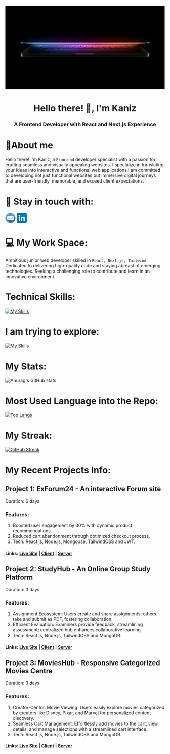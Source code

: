 [!["Banner"](./assets/bg1.png)](https://linkedin.com/in/riajul-pro)

<h1 align="center">Hello there! 👋, I'm Kaniz</h1>
<h3 align="center">A Frontend Developer with React and Next.js Experience</h3>

<h1>📑About me</h1>

Hello there! I'm Kaniz, a `Frontend` developer specialist with a passion for crafting seamless and visually appealing websites. I specialize in translating your ideas into interactive and functional web applications.I am committed to developing not just functional websites but immersive digital journeys that are user-friendly,
memorable, and exceed client expectations.

# 💫 Stay in touch with:

[!["email"](./assets/email.png)](mailto:kftech.va@gmail.com)
[!["linkedin"](./assets/linkedin.png)]()

# 💻 My Work Space:

Ambitious junior web developer skilled in `React, Next.js, Tailwind`.
Dedicated to delivering high-quality code and staying abreast of emerging technologies. Seeking
a challenging role to contribute and learn in an innovative environment.

# Technical Skills:

[![My Skills](https://skillicons.dev/icons?i=js,html,css,react,nextjs,cypress,postman,sass,tailwind,vscode,github,bootstrap)](https://skillicons.dev)

# I am trying to explore:

[![My Skills](https://skillicons.dev/icons?i=redux,typescript,vercel)](https://skillicons.dev)

# My Stats:

![Anurag's GitHub stats](https://github-readme-stats.vercel.app/api?username=kf1708&show_icons=true&theme=dracula&border_color=333)

# Most Used Language into the Repo:

[![Top Langs](https://github-readme-stats.vercel.app/api/top-langs/?username=kf1708&layout=donut&theme=dracula&border_color=333)](https://github.com/anuraghazra/github-readme-stats)

# My Streak:

[![GitHub Streak](https://github-readme-streak-stats.herokuapp.com?user=kf1708&theme=dracula&mode=daily&border_color=333)](https://git.io/streak-stats)

# My Recent Projects Info:

## Project 1: ExForum24 - An interactive Forum site

Duration: 6 days

### Features:

1. Boosted user engagement by 30% with dynamic product recommendations.
2. Reduced cart abandonment through optimized checkout process.
3. Tech: React.js, Node.js, Mongoose, TailwindCSS and JWT.

#### Links: [Live Site](https://exforum24.web.app) | [Client](https://github.com/riajulpro/exforum24-client.git) | [Server](https://github.com/riajulpro/exforum24-server.git)

## Project 2: StudyHub - An Online Group Study Platform

Duration: 3 days

### Features:

1. Assignment Ecosystem: Users create and share assignments; others take and submit as
   PDF, fostering collaboration.
2. Efficient Evaluation: Examiners provide feedback, streamlining assessment; centralized
   hub enhances collaborative learning
3. Tech: React.js, Node.js, TailwindCSS and MongoDB.

#### Links: [Live Site](https://riajul-pro-authentication.web.app) | [Client](https://github.com/riajulpro/studyhub-client.git) | [Server](https://github.com/riajulpro/studyhub-server.git)

## Project 3: MoviesHub - Responsive Categorized Movies Centre

Duration: 3 days

### Features:

1. Creator-Centric Movie Viewing: Users easily explore movies categorized by creators like
   Disney, Pixar, and Marvel for personalized content discovery.
2. Seamless Cart Management: Effortlessly add movies to the cart, view details, and manage
   selections with a streamlined cart interface
3. Tech: React.js, Node.js, TailwindCSS and MongoDB.

#### Links: [Live Site](https://riajulpro-movieshub.surge.sh) | [Client](https://github.com/riajulpro/movieshub-client.git) | [Server](https://github.com/riajulpro/movieshub-server.git)
